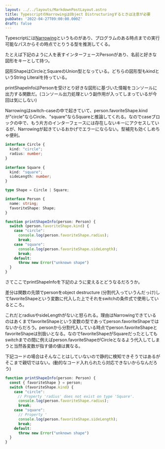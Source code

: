 ```yaml
---
layout: ../../layouts/MarkdownPostLayout.astro
title: TypescriptのNarrowingはObject Distructuringするときは注意が必要
pubDate: '2022-04-27T09:00:00.000Z'
draft: false
---
```


Typescriptには[Narrowing](https://www.typescriptlang.org/docs/handbook/2/narrowing.html)というものがあり、プログラムのある時点までの実行可能なパスからその時点でとりうる型を推測してくる。

たとえば下記のように人を表すインターフェースPersonがあり、名前と好きな図形をキーとして持つ。

図形ShapeはCircleとSquareのUnion型となっている。どちらの図形型もkindというString Literalを持っている。

printShapeInfoはPersonを受けとり好きな図形に基づいた情報をコンソールに出力する関数だ。(コンソール出力処理という副作用が入ってしまっているが今回は気にしない)

Narrowingはswitch-caseの中で起きていて、person.favoriteShape.kindが"circle"ならCircle、"square"ならSquareと推論してくれる。なのでcaseブロックの中で、もう片方のインターフェースには存在しないキーにアクセスしているが、Narrowingが起きているおかげでエラーにならない。型補完も効くしめちゃ便利。

```typescript
interface Circle {
  kind: "circle";
  radius: number;
}
 
interface Square {
  kind: "square";
  sideLength: number;
}

type Shape = Circle | Square;

interface Person {
  name: string;
  favoriteShape: Shape;
}

function printShapeInfo(person: Person) {
  switch (person.favoriteShape.kind) {
    case "circle":
      console.log(person.favoriteShape.radius);
      break;
    case "square":
      console.log(person.favoriteShape.sideLength);
      break;
    default:
      throw new Error("unknown shape") 
  }
}
```

さてここでprintShapeInfoを下記のように変えるとどうなるだろうか。

差分は関数の先頭でpersonをobject destructure (分割代入っていうんだっけ)してfavoriteShapeという変数に代入した上でそれをswitchの条件式で使用しているところ。

これだとradiusやsideLengthがないと怒られる。理由はNarrowingできているのはあくまでfavoriteShapeという変数の型であってperson.favoriteShapeではないからだろう。personから分割代入している時点でperson.favoriteShapeとfavoriteShapeは別扱いとなる。なのでfavoriteShapeがSquareだったとしてもswitchまでの間に例えばperson.favoriteShapeがCircleとなるよう代入してしまうと当然各変数が指す値の値は異なる。

下記コードの場合はそんなことはしていないので静的に検知できそうではあるがそこまで親切ではない。(動的なコード入れられたら対応できないからなんだろう)

```typescript
function printShapeInfo(person: Person) {
  const { favoriteShape } = person;
  switch (favoriteShape.kind) {
    case "circle":
    　// Property 'radius' does not exist on type 'Square'.
      console.log(person.favoriteShape.radius);
      break;
    case "square":
      // Property '
      console.log(person.favoriteShape.sideLength);
      break;
    default:
      throw new Error("unknown shape") 
  }
}
```
